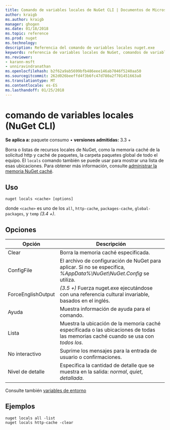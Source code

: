 ```yaml
---
title: Comando de variables locales de NuGet CLI | Documentos de Microsoft
author: kraigb
ms.author: kraigb
manager: ghogen
ms.date: 01/18/2018
ms.topic: reference
ms.prod: nuget
ms.technology: 
description: Referencia del comando de variables locales nuget.exe
keywords: referencia de variables locales de NuGet, comandos de variables locales
ms.reviewer:
- karann-msft
- unniravindranathan
ms.openlocfilehash: b2f62a9ab5699bfb486eee146ab7046f5240aa50
ms.sourcegitcommit: 262d026beeffd4f3b6fc47d780a2f701451663a8
ms.translationtype: MT
ms.contentlocale: es-ES
ms.lasthandoff: 01/25/2018
---
```

# <a name="locals-command-nuget-cli"></a>comando de variables locales (NuGet CLI)

**Se aplica a:** paquete consumo &bullet; **versiones admitidas:** 3.3 +

Borra o listas de recursos locales de NuGet, como la memoria caché de la solicitud http y caché de paquetes, la carpeta paquetes global de todo el equipo. El `locals` comando también se puede usar para mostrar una lista de esas ubicaciones. Para obtener más información, consulte [administrar la memoria NuGet caché](../consume-packages/managing-the-nuget-cache.md).

## <a name="usage"></a>Uso

```cli
nuget locals <cache> [options]
```

donde `<cache>` es uno de los `all`, `http-cache`, `packages-cache`, `global-packages`, y `temp` *(3.4 +)*.

## <a name="options"></a>Opciones

| Opción | Descripción |
| --- | --- |
| Clear | Borra la memoria caché especificada. |
| ConfigFile | El archivo de configuración de NuGet para aplicar. Si no se especifica, *%AppData%\NuGet\NuGet.Config* se utiliza. |
| ForceEnglishOutput | *(3.5 +)*  Fuerza nuget.exe ejecutándose con una referencia cultural invariable, basados en el inglés. |
| Ayuda | Muestra información de ayuda para el comando. |
| Lista | Muestra la ubicación de la memoria caché especificada o las ubicaciones de todas las memorias caché cuando se usa con *todos los*. |
| No interactivo | Suprime los mensajes para la entrada de usuario o confirmaciones. |
| Nivel de detalle | Especifica la cantidad de detalle que se muestra en la salida: *normal*, *quiet*, *detallada*. |

Consulte también [variables de entorno](cli-ref-environment-variables.md)

## <a name="examples"></a>Ejemplos

```cli
nuget locals all -list
nuget locals http-cache -clear
```
